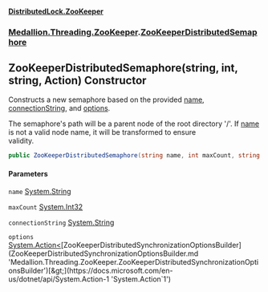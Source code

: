#### [DistributedLock.ZooKeeper](README.md 'README')
### [Medallion.Threading.ZooKeeper](Medallion.Threading.ZooKeeper.md 'Medallion.Threading.ZooKeeper').[ZooKeeperDistributedSemaphore](ZooKeeperDistributedSemaphore.md 'Medallion.Threading.ZooKeeper.ZooKeeperDistributedSemaphore')

## ZooKeeperDistributedSemaphore(string, int, string, Action<ZooKeeperDistributedSynchronizationOptionsBuilder>) Constructor

Constructs a new semaphore based on the provided [name](ZooKeeperDistributedSemaphore..ctor.ceNJY9cjGCQ/TgjjnsQT9A.md#Medallion.Threading.ZooKeeper.ZooKeeperDistributedSemaphore.ZooKeeperDistributedSemaphore(string,int,string,System.Action_Medallion.Threading.ZooKeeper.ZooKeeperDistributedSynchronizationOptionsBuilder_).name 'Medallion.Threading.ZooKeeper.ZooKeeperDistributedSemaphore.ZooKeeperDistributedSemaphore(string, int, string, System.Action<Medallion.Threading.ZooKeeper.ZooKeeperDistributedSynchronizationOptionsBuilder>).name'), [connectionString](ZooKeeperDistributedSemaphore..ctor.ceNJY9cjGCQ/TgjjnsQT9A.md#Medallion.Threading.ZooKeeper.ZooKeeperDistributedSemaphore.ZooKeeperDistributedSemaphore(string,int,string,System.Action_Medallion.Threading.ZooKeeper.ZooKeeperDistributedSynchronizationOptionsBuilder_).connectionString 'Medallion.Threading.ZooKeeper.ZooKeeperDistributedSemaphore.ZooKeeperDistributedSemaphore(string, int, string, System.Action<Medallion.Threading.ZooKeeper.ZooKeeperDistributedSynchronizationOptionsBuilder>).connectionString'), and [options](ZooKeeperDistributedSemaphore..ctor.ceNJY9cjGCQ/TgjjnsQT9A.md#Medallion.Threading.ZooKeeper.ZooKeeperDistributedSemaphore.ZooKeeperDistributedSemaphore(string,int,string,System.Action_Medallion.Threading.ZooKeeper.ZooKeeperDistributedSynchronizationOptionsBuilder_).options 'Medallion.Threading.ZooKeeper.ZooKeeperDistributedSemaphore.ZooKeeperDistributedSemaphore(string, int, string, System.Action<Medallion.Threading.ZooKeeper.ZooKeeperDistributedSynchronizationOptionsBuilder>).options').  
  
The semaphore's path will be a parent node of the root directory '/'. If [name](ZooKeeperDistributedSemaphore..ctor.ceNJY9cjGCQ/TgjjnsQT9A.md#Medallion.Threading.ZooKeeper.ZooKeeperDistributedSemaphore.ZooKeeperDistributedSemaphore(string,int,string,System.Action_Medallion.Threading.ZooKeeper.ZooKeeperDistributedSynchronizationOptionsBuilder_).name 'Medallion.Threading.ZooKeeper.ZooKeeperDistributedSemaphore.ZooKeeperDistributedSemaphore(string, int, string, System.Action<Medallion.Threading.ZooKeeper.ZooKeeperDistributedSynchronizationOptionsBuilder>).name') is not a valid node name, it will be transformed to ensure  
validity.

```csharp
public ZooKeeperDistributedSemaphore(string name, int maxCount, string connectionString, System.Action<Medallion.Threading.ZooKeeper.ZooKeeperDistributedSynchronizationOptionsBuilder>? options=null);
```
#### Parameters

<a name='Medallion.Threading.ZooKeeper.ZooKeeperDistributedSemaphore.ZooKeeperDistributedSemaphore(string,int,string,System.Action_Medallion.Threading.ZooKeeper.ZooKeeperDistributedSynchronizationOptionsBuilder_).name'></a>

`name` [System.String](https://docs.microsoft.com/en-us/dotnet/api/System.String 'System.String')

<a name='Medallion.Threading.ZooKeeper.ZooKeeperDistributedSemaphore.ZooKeeperDistributedSemaphore(string,int,string,System.Action_Medallion.Threading.ZooKeeper.ZooKeeperDistributedSynchronizationOptionsBuilder_).maxCount'></a>

`maxCount` [System.Int32](https://docs.microsoft.com/en-us/dotnet/api/System.Int32 'System.Int32')

<a name='Medallion.Threading.ZooKeeper.ZooKeeperDistributedSemaphore.ZooKeeperDistributedSemaphore(string,int,string,System.Action_Medallion.Threading.ZooKeeper.ZooKeeperDistributedSynchronizationOptionsBuilder_).connectionString'></a>

`connectionString` [System.String](https://docs.microsoft.com/en-us/dotnet/api/System.String 'System.String')

<a name='Medallion.Threading.ZooKeeper.ZooKeeperDistributedSemaphore.ZooKeeperDistributedSemaphore(string,int,string,System.Action_Medallion.Threading.ZooKeeper.ZooKeeperDistributedSynchronizationOptionsBuilder_).options'></a>

`options` [System.Action&lt;](https://docs.microsoft.com/en-us/dotnet/api/System.Action-1 'System.Action`1')[ZooKeeperDistributedSynchronizationOptionsBuilder](ZooKeeperDistributedSynchronizationOptionsBuilder.md 'Medallion.Threading.ZooKeeper.ZooKeeperDistributedSynchronizationOptionsBuilder')[&gt;](https://docs.microsoft.com/en-us/dotnet/api/System.Action-1 'System.Action`1')